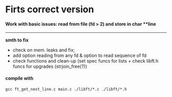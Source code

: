 # Firts correct version
#### Work with basic issues: read from file (fd > 2) and store in char **line
---

**smth to fix**
* check on mem. leaks and fix;
* add option reading from any fd & option to read sequence of fd
* check functions and clean-up (set spec funcs for lists + check libft.h funcs for upgrades (strjoin_free(?))


#### compile with
  
    gcc ft_get_next_line.c main.c ./libft/*.c ./libft/*.h
